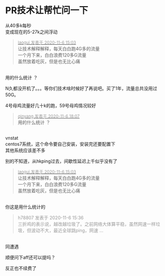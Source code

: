 # PR技术让帮忙问一下


从40多k每秒<br />
变成现在的5-27k之间浮动<img id="aimg_i1ddg" onclick="zoom(this, this.src, 0, 0, 0)" class="zoom" src="https://cdn.jsdelivr.net/gh/hishis/forum-master/public/images/patch.gif" onmouseover="img_onmouseoverfunc(this)" onload="thumbImg(this)" border="0" alt="" />

<div class="quote"><blockquote><font size="2"><a href="https://www.hostloc.com/forum.php?mod=redirect&amp;goto=findpost&amp;pid=9412290&amp;ptid=763264" target="_blank"><font color="#999999">laogui 发表于 2020-11-6 15:03</font></a></font><br />
让技术解释解释，每天白白跑4G多的流量<br />
一个月下来，白白浪费120多G流量<br />
虽然放着吃灰，但是也无比心痛</blockquote></div><br />
用的什么统计 ？

<img src="static/image/smiley/default/lol.gif" smilieid="12" border="0" alt="" />N久都没开机了。。。等你们技术啥时候好了再说吧。买了1年，流量总共没用过50G。

4号母鸡流量好几十k的跑，59号母鸡情况较好

<div class="quote"><blockquote><font size="2"><a href="https://www.hostloc.com/forum.php?mod=redirect&amp;goto=findpost&amp;pid=9413327&amp;ptid=763264" target="_blank"><font color="#999999">qinyang 发表于 2020-11-6 18:07</font></a></font><br />
用的什么统计 ？</blockquote></div><br />
vnstat<br />
centos7系统，这个命令要自己安装，安装完还要配置下<br />
其他系统应该差不多

别的不知道，从hkping过去，间歇性延迟上千似乎没有了

<div class="quote"><blockquote><font size="2"><a href="https://www.hostloc.com/forum.php?mod=redirect&amp;goto=findpost&amp;pid=9412290&amp;ptid=763264" target="_blank"><font color="#999999">laogui 发表于 2020-11-6 15:03</font></a></font><br />
让技术解释解释，每天白白跑4G多的流量<br />
一个月下来，白白浪费120多G流量<br />
虽然放着吃灰，但是也无比心痛</blockquote></div><br />
你这是用什么统计的

<div class="quote"><blockquote><font color="#999999">h78807 发表于 2020-11-6 15:36</font><br />
<font color="#999999">三折鸡的表示说，越改越垃圾了。之前网络大体算平稳，虽然网速一样垃圾，但波动不大，最近全球跳ping，网速 ...</font></blockquote></div><br />
同遭遇

顺便问下aff还可以提吗？

反正也不续费了 
